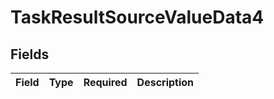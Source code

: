 # TaskResultSourceValueData4


## Fields

| Field       | Type        | Required    | Description |
| ----------- | ----------- | ----------- | ----------- |